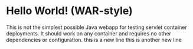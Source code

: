Hello World! (WAR-style)
===============




This is not the simplest possible Java webapp for testing servlet container deployments.  It should work on any container and requires no other dependencies or configuration.
this is a new line
this is another new line

